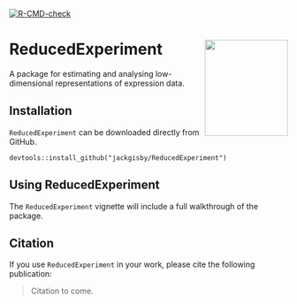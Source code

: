 <!-- badges: start -->
[![R-CMD-check](https://github.com/jackgisby/ReducedExperiment/actions/workflows/R-CMD-check.yaml/badge.svg)](https://github.com/jackgisby/ReducedExperiment/actions/workflows/R-CMD-check.yaml)
<!-- badges: end -->

# ReducedExperiment <img src="inst/ReducedExperiment_hex.png" align="right" height="174" width="150" />

A package for estimating and analysing low-dimensional representations of expression data.

## Installation
`ReducedExperiment` can be downloaded directly from GitHub.
```
devtools::install_github("jackgisby/ReducedExperiment")
```

## Using ReducedExperiment
The `ReducedExperiment` vignette will include a full walkthrough of the package.

## Citation
If you use `ReducedExperiment` in your work, please cite the following publication:

> Citation to come.
